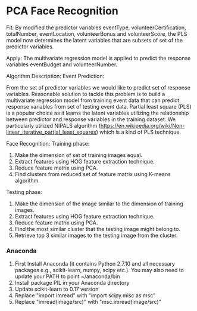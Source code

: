 # PCA Face Recognition

Fit: 
  By modified the predictor variables eventType, volunteerCertification, totalNumber, eventLocation, volunteerBonus and volunteerScore, the PLS model now determines the latent variables that are subsets of set of the predictor variables.

Apply: 
  The multivariate regression model is applied to predict the response variables eventBudget and volunteerNumber.



Algorithm Description:
Event Prediction:

From the set of predictor variables we would like to predict set of response variables. Reasonable solution to tackle this problem is to build a multivariate regression model from training event data that can predict response variables from set of testing event data. Partial least square (PLS) is a popular choice as it learns the latent variables utilizing the relationship between predictor and response variables in the training dataset. We particularly utilized NIPALS algorithm  (https://en.wikipedia.org/wiki/Non-linear_iterative_partial_least_squares) which is a kind of PLS technique.  

Face Recognition:
Training phase: 
1. Make the dimension of set of training images equal.
2. Extract features using HOG feature extraction technique.
3. Reduce feature matrix using PCA.
4. Find clusters from reduced set of feature matrix using K-means algorithm.

Testing phase:
1. Make the dimension of the image similar to the dimension of training images.
2. Extract features using HOG feature extraction technique.
3. Reduce feature matrix using PCA.
4. Find the most similar cluster that the testing image might belong to.
5. Retrieve top 3 similar images to the testing image from the cluster.

### Anaconda ####
1. First Install Anaconda (it contains Python 2.7.10 and all necessary packages e.g., scikit-learn, numpy, scipy etc.). You may also need to update your PATH to point ~/anaconda/bin
2. Install package PIL in your Anaconda directory
3. Update scikit-learn to 0.17 version
4. Replace "import imread" with "import scipy.misc as msc"
5. Replace "imread(image/src)" with "msc.imread(image/src)"
